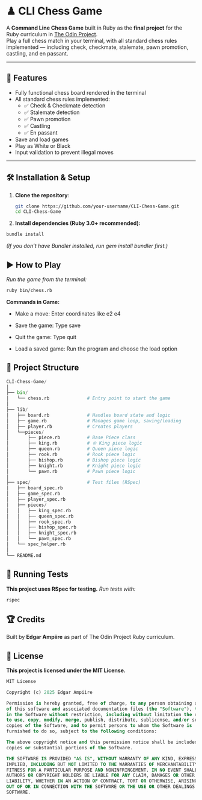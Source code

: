 # ♟ CLI Chess Game

A **Command Line Chess Game** built in Ruby as the **final project** for the Ruby curriculum in [The Odin Project](https://www.theodinproject.com/).  
Play a full chess match in your terminal, with all standard chess rules implemented — including check, checkmate, stalemate, pawn promotion, castling, and en passant.

---

## 📜 Features
- Fully functional chess board rendered in the terminal
- All standard chess rules implemented:
  - ✅ Check & Checkmate detection
  - ✅ Stalemate detection
  - ✅ Pawn promotion
  - ✅ Castling
  - ✅ En passant
- Save and load games
- Play as White or Black
- Input validation to prevent illegal moves

---

## 🛠️ Installation & Setup
1. **Clone the repository**:
   ```bash
   git clone https://github.com/your-username/CLI-Chess-Game.git
   cd CLI-Chess-Game

2. **Install dependencies (Ruby 3.0+ recommended):**
```bash
bundle install
```
_(If you don’t have Bundler installed, run gem install bundler first.)_

## ▶️ How to Play
_Run the game from the terminal:_
```bash
ruby bin/chess.rb
```

**Commands in Game:**
- Make a move: Enter coordinates like e2 e4

- Save the game: Type save

- Quit the game: Type quit

- Load a saved game: Run the program and choose the load option


## 📂 Project Structure
```python
CLI-Chess-Game/
│
├── bin/
│   └── chess.rb              # Entry point to start the game
│
├── lib/
│   ├── board.rb              # Handles board state and logic
│   ├── game.rb               # Manages game loop, saving/loading
│   ├── player.rb             # Creates players
│   └──pieces/
│       ├── piece.rb          # Base Piece class
│       ├── king.rb           # ♔ King piece logic
│       ├── queen.rb          # Queen piece logic
│       ├── rook.rb           # Rook piece logic
│       ├── bishop.rb         # Bishop piece logic
│       ├── knight.rb         # Knight piece logic
│       └── pawn.rb           # Pawn piece logic
│
├── spec/                     # Test files (RSpec)
│   ├── board_spec.rb
│   ├── game_spec.rb
│   ├── player_spec.rb
│   ├── pieces/
│   │   ├── king_spec.rb
│   │   ├── queen_spec.rb
│   │   ├── rook_spec.rb
│   │   ├── bishop_spec.rb
│   │   ├── knight_spec.rb
│   │   └── pawn_spec.rb
│   └── spec_helper.rb
│
└── README.md
```

## 🧪 Running Tests
**This project uses RSpec for testing.**
_Run tests with:_
```bash
rspec
```

## 🏆 Credits
Built by **Edgar Ampiire** as part of The Odin Project Ruby curriculum.

## 📄 License
**This project is licensed under the MIT License.**
```sql
MIT License

Copyright (c) 2025 Edgar Ampiire

Permission is hereby granted, free of charge, to any person obtaining a copy
of this software and associated documentation files (the "Software"), to deal
in the Software without restriction, including without limitation the rights
to use, copy, modify, merge, publish, distribute, sublicense, and/or sell
copies of the Software, and to permit persons to whom the Software is
furnished to do so, subject to the following conditions:

The above copyright notice and this permission notice shall be included in all
copies or substantial portions of the Software.

THE SOFTWARE IS PROVIDED "AS IS", WITHOUT WARRANTY OF ANY KIND, EXPRESS OR
IMPLIED, INCLUDING BUT NOT LIMITED TO THE WARRANTIES OF MERCHANTABILITY,
FITNESS FOR A PARTICULAR PURPOSE AND NONINFRINGEMENT. IN NO EVENT SHALL THE
AUTHORS OR COPYRIGHT HOLDERS BE LIABLE FOR ANY CLAIM, DAMAGES OR OTHER
LIABILITY, WHETHER IN AN ACTION OF CONTRACT, TORT OR OTHERWISE, ARISING FROM,
OUT OF OR IN CONNECTION WITH THE SOFTWARE OR THE USE OR OTHER DEALINGS IN THE
SOFTWARE.
```